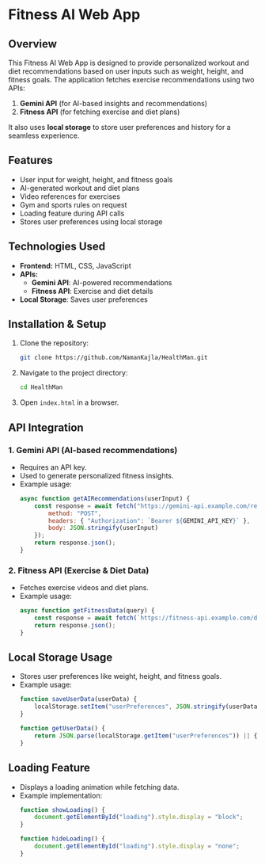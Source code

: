 # Fitness AI Web App

## Overview
This Fitness AI Web App is designed to provide personalized workout and diet recommendations based on user inputs such as weight, height, and fitness goals. The application fetches exercise recommendations using two APIs:
1. **Gemini API** (for AI-based insights and recommendations)
2. **Fitness API** (for fetching exercise and diet plans)

It also uses **local storage** to store user preferences and history for a seamless experience.

## Features
- User input for weight, height, and fitness goals
- AI-generated workout and diet plans
- Video references for exercises
- Gym and sports rules on request
- Loading feature during API calls
- Stores user preferences using local storage

## Technologies Used
- **Frontend:** HTML, CSS, JavaScript
- **APIs:**
  - **Gemini API**: AI-powered recommendations
  - **Fitness API**: Exercise and diet details
- **Local Storage**: Saves user preferences

## Installation & Setup
1. Clone the repository:
   ```sh
   git clone https://github.com/NamanKajla/HealthMan.git
   ```
2. Navigate to the project directory:
   ```sh
   cd HealthMan
   ```
3. Open `index.html` in a browser.

## API Integration
### 1. Gemini API (AI-based recommendations)
- Requires an API key.
- Used to generate personalized fitness insights.
- Example usage:
  ```js
  async function getAIRecommendations(userInput) {
      const response = await fetch("https://gemini-api.example.com/recommend", {
          method: "POST",
          headers: { "Authorization": `Bearer ${GEMINI_API_KEY}` },
          body: JSON.stringify(userInput)
      });
      return response.json();
  }
  ```

### 2. Fitness API (Exercise & Diet Data)
- Fetches exercise videos and diet plans.
- Example usage:
  ```js
  async function getFitnessData(query) {
      const response = await fetch(`https://fitness-api.example.com/data?q=${query}&apiKey=${FITNESS_API_KEY}`);
      return response.json();
  }
  ```

## Local Storage Usage
- Stores user preferences like weight, height, and fitness goals.
- Example usage:
  ```js
  function saveUserData(userData) {
      localStorage.setItem("userPreferences", JSON.stringify(userData));
  }
  
  function getUserData() {
      return JSON.parse(localStorage.getItem("userPreferences")) || {};
  }
  ```

## Loading Feature
- Displays a loading animation while fetching data.
- Example implementation:
  ```js
  function showLoading() {
      document.getElementById("loading").style.display = "block";
  }
  
  function hideLoading() {
      document.getElementById("loading").style.display = "none";
  }
  ```


